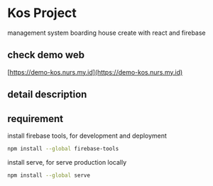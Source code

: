 # Kos Project

management system boarding house create with react and firebase

## check demo web
[https://demo-kos.nurs.my.id](https://demo-kos.nurs.my.id)

## detail description

## requirement

install firebase tools, for development and deployment
```bash
npm install --global firebase-tools
```

install serve, for serve production locally
```bash
npm install --global serve
```